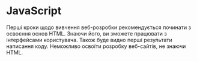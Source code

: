 <h1 id="javascript" class="text-2xl text-secondary uppercase font-extrabold">JavaScript</h1>
Перші кроки щодо вивчення веб-розробки рекомендується починати з освоєння основ HTML. Знаючи його, ви зможете працювати з інтерфейсами користувача. Також буде видно перші результати написання коду. Неможливо освоїти розробку веб-сайтів, не знаючи HTML.
